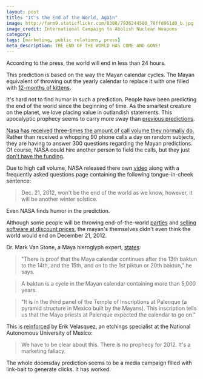 ```yaml
---
layout: post
title: "It's the End of the World, Again"
image: http://farm9.staticflickr.com/8308/7936244500_78ffd961d8_b.jpg
image_credit: International Campaign to Abolish Nuclear Weapons
category: 
tags: [marketing, public relations, press]
meta_description: THE END OF THE WORLD HAS COME AND GONE!
---
```

According to the press, the world will end in less than 24 hours. 

This prediction is based on the way the Mayan calendar cycles. The Mayan equivalent of throwing out the yearly calendar to replace it with one filled with [12-months of kittens][6].

It's hard not to find humor in such a prediction. People have been predicting the end of the world since the beginning of time. As the smartest creature on the planet, we love placing value in outlandish statements. This apocalyptic prophecy seems to carry more sway than [previous predictions][7].

[Nasa has received three-times the amount of call volume they normally do.][2] Rather than received a whopping 90 phone calls a day on random subjects, they are having to answer 300 questions regarding the Mayan predictions. Of course, NASA could hire another person to field the calls, but they just [don't have the funding][8].

Due to high call volume, NASA released there own [video][4] along with a frequently asked questions page containing the following tongue-in-cheek sentence:

> Dec. 21, 2012, won't be the end of the world as we know, however, it will be another winter solstice.

Even NASA finds humor in the prediction. 

Although some people will be throwing end-of-the-world [parties][5] and [selling software at discount prices][10], the mayan's themselves didn't even think the world would end on December 21, 2012.

Dr. Mark Van Stone, a Maya hieroglyph expert, [states][1]:

> "There is proof that the Maya calendar continues after the 13th baktun to the 14th, and the 15th, and on to the 1st piktun or 20th baktun," he says.

> A baktun is a cycle in the Mayan calendar containing more than 5,000 years.

> "It is in the third panel of the Temple of Inscriptions at Palenque (a pyramid structure in Mexico built by the Mayans). This inscription tells us that the Maya priests at Palenque expected the calendar to go on."

This is [reinforced][9] by Erik Velasquez, an etchings specialist at the National Autonomous University of Mexico:

> We have to be clear about this. There is no prophecy for 2012. It's a marketing fallacy.

The whole doomsday prediction seems to be a media campaign filled with link-bait to generate clicks. It has worked.

[1]: http://www.rappler.com/life-and-style/18258-december-21-d-day-debunked
[2]: http://www.independent.co.uk/news/world/americas/calls-to-nasa-triple-and-site-debunking-end-of-the-world-myths-gets-46m-views-as-anxious-us-prepares-for-armageddon-8427129.html
[3]: http://www.nasa.gov/topics/earth/features/2012.html
[4]: http://www.guardian.co.uk/science/video/2012/dec/13/nasas-mayan-apocalypse-video
[5]: http://www.huffingtonpost.com/2012/12/19/end-of-the-world-parties-chicago_n_2332736.html#slide=1904663
[6]: http://www.youtube.com/watch?v=dOVZL3dGw9Q
[7]: http://en.wikipedia.org/wiki/List_of_dates_predicted_for_apocalyptic_events
[8]: http://ivn.us/opinion/2012/11/25/the-paradox-of-nasa-budget-cuts/
[9]: http://news.discovery.com/history/2012-doomsday-is-a-marketing-fallacy-111202.html
[10]: http://www.jetbrains.com/specials/index.jsp